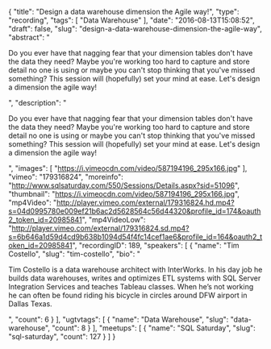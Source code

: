 {
  "title": "Design a data warehouse dimension the Agile way!",
  "type": "recording",
  "tags": [
    "Data Warehouse"
  ],
  "date": "2016-08-13T15:08:52",
  "draft": false,
  "slug": "design-a-data-warehouse-dimension-the-agile-way",
  "abstract": "<p>Do you ever have that nagging fear that your dimension tables don't have the data they need?  Maybe you're working too hard to capture and store detail no one is using or maybe you can't stop thinking that you've missed something?  This session will (hopefully) set your mind at ease.  Let's design a dimension the agile way!</p>",
  "description": "<p>Do you ever have that nagging fear that your dimension tables don't have the data they need?  Maybe you're working too hard to capture and store detail no one is using or maybe you can't stop thinking that you've missed something?  This session will (hopefully) set your mind at ease.  Let's design a dimension the agile way!</p>",
  "images": [
    "https://i.vimeocdn.com/video/587194196_295x166.jpg"
  ],
  "vimeo": "179316824",
  "moreinfo": "http://www.sqlsaturday.com/550/Sessions/Details.aspx?sid=51096",
  "thumbnail": "https://i.vimeocdn.com/video/587194196_295x166.jpg",
  "mp4Video": "http://player.vimeo.com/external/179316824.hd.mp4?s=04d0995780e009ef21b6ac2d5628564c56d44320&profile_id=174&oauth2_token_id=20985841",
  "mp4VideoLow": "http://player.vimeo.com/external/179316824.sd.mp4?s=6b646a1d59d4cd9b638b1094d54f4fc14cef1ae6&profile_id=164&oauth2_token_id=20985841",
  "recordingID": 189,
  "speakers": [
    {
      "name": "Tim Costello",
      "slug": "tim-costello",
      "bio": "<p>Tim Costello is a data warehouse architect with InterWorks. In his day job he builds data warehouses, writes and optimizes ETL systems with SQL Server Integration Services and teaches Tableau classes. When he’s not working he can often be found riding his bicycle in circles around DFW airport in Dallas Texas.</p>",
      "count": 6
    }
  ],
  "ugtvtags": [
    {
      "name": "Data Warehouse",
      "slug": "data-warehouse",
      "count": 8
    }
  ],
  "meetups": [
    {
      "name": "SQL Saturday",
      "slug": "sql-saturday",
      "count": 127
    }
  ]
}